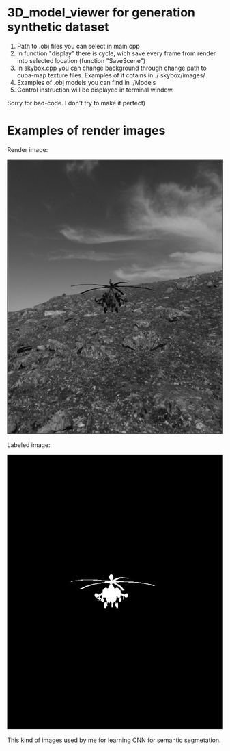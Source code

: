 3D_model_viewer for generation synthetic dataset
=================================================

1. Path to .obj files you can select in main.cpp
2. In function "display" there is cycle, wich save every frame from render into selected location (function "SaveScene")
3. In skybox.cpp you can change background through change path to cuba-map texture files. Examples of it cotains in ./          skybox/images/
4. Examples of .obj models you can find in ./Models
5. Control instruction will be displayed in terminal window.

Sorry for bad-code. I don't try to make it perfect)


Examples of render images
=========================
Render image:

<img src="https://github.com/NickLyrick/SynthDataGen/blob/master/For_segmentation_example/images/havoc_0.png" alt="Screenshot1" border="1" height="640" width="640">

Labeled image:

<img src="https://github.com/NickLyrick/SynthDataGen/blob/master/For_segmentation_example/labels/havoc_0.png" alt="Screenshot2" border="1" height="640" width="640">

This kind of images used by me for learning CNN for semantic segmetation. 
